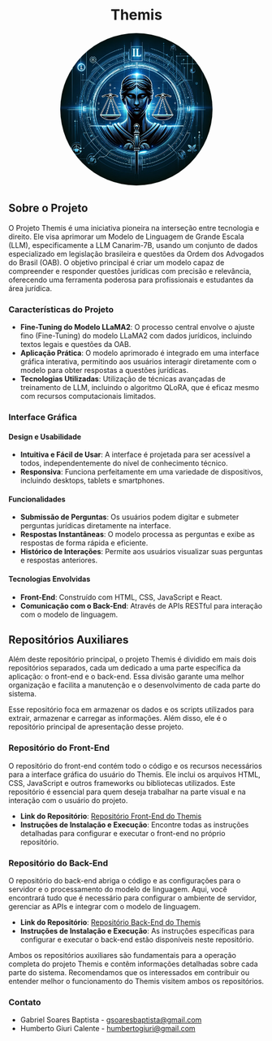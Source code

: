 <div align="center">

# Themis

<img src="images/themis.png" width="300" style="border-radius:50%"/>
</div>


## Sobre o Projeto

O Projeto Themis é uma iniciativa pioneira na interseção entre tecnologia e direito. Ele visa aprimorar um Modelo de Linguagem de Grande Escala (LLM), especificamente a LLM Canarim-7B, usando um conjunto de dados especializado em legislação brasileira e questões da Ordem dos Advogados do Brasil (OAB). O objetivo principal é criar um modelo capaz de compreender e responder questões jurídicas com precisão e relevância, oferecendo uma ferramenta poderosa para profissionais e estudantes da área jurídica.

### Características do Projeto

- **Fine-Tuning do Modelo LLaMA2**: O processo central envolve o ajuste fino (Fine-Tuning) do modelo LLaMA2 com dados jurídicos, incluindo textos legais e questões da OAB.
- **Aplicação Prática**: O modelo aprimorado é integrado em uma interface gráfica interativa, permitindo aos usuários interagir diretamente com o modelo para obter respostas a questões jurídicas.
- **Tecnologias Utilizadas**: Utilização de técnicas avançadas de treinamento de LLM, incluindo o algoritmo QLoRA, que é eficaz mesmo com recursos computacionais limitados.

### Interface Gráfica

#### Design e Usabilidade
- **Intuitiva e Fácil de Usar**: A interface é projetada para ser acessível a todos, independentemente do nível de conhecimento técnico.
- **Responsiva**: Funciona perfeitamente em uma variedade de dispositivos, incluindo desktops, tablets e smartphones.

#### Funcionalidades
- **Submissão de Perguntas**: Os usuários podem digitar e submeter perguntas jurídicas diretamente na interface.
- **Respostas Instantâneas**: O modelo processa as perguntas e exibe as respostas de forma rápida e eficiente.
- **Histórico de Interações**: Permite aos usuários visualizar suas perguntas e respostas anteriores.

#### Tecnologias Envolvidas
- **Front-End**: Construído com HTML, CSS, JavaScript e React.
- **Comunicação com o Back-End**: Através de APIs RESTful para interação com o modelo de linguagem.

## Repositórios Auxiliares

Além deste repositório principal, o projeto Themis é dividido em mais dois repositórios separados, cada um dedicado a uma parte específica da aplicação: o front-end e o back-end. Essa divisão garante uma melhor organização e facilita a manutenção e o desenvolvimento de cada parte do sistema.

Esse repositório foca em armazenar os dados e os scripts utilizados para extrair, armazenar e carregar as informações. Além disso, ele é o repositório principal de apresentação desse projeto.

### Repositório do Front-End

O repositório do front-end contém todo o código e os recursos necessários para a interface gráfica do usuário do Themis. Ele inclui os arquivos HTML, CSS, JavaScript e outros frameworks ou bibliotecas utilizados. Este repositório é essencial para quem deseja trabalhar na parte visual e na interação com o usuário do projeto.

- **Link do Repositório**: [Repositório Front-End do Themis](https://github.com/gsoaresbaptista/themis-frontend)
- **Instruções de Instalação e Execução**: Encontre todas as instruções detalhadas para configurar e executar o front-end no próprio repositório.

### Repositório do Back-End

O repositório do back-end abriga o código e as configurações para o servidor e o processamento do modelo de linguagem. Aqui, você encontrará tudo que é necessário para configurar o ambiente de servidor, gerenciar as APIs e integrar com o modelo de linguagem.

- **Link do Repositório**: [Repositório Back-End do Themis](https://github.com/gsoaresbaptista/themis-backend) 
- **Instruções de Instalação e Execução**: As instruções específicas para configurar e executar o back-end estão disponíveis neste repositório.

Ambos os repositórios auxiliares são fundamentais para a operação completa do projeto Themis e contêm informações detalhadas sobre cada parte do sistema. Recomendamos que os interessados em contribuir ou entender melhor o funcionamento do Themis visitem ambos os repositórios.

### Contato

- Gabriel Soares Baptista - gsoaresbaptista@gmail.com
- Humberto Giuri Calente - humbertogiuri@gmail.com

